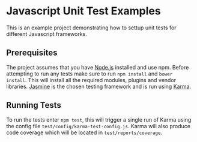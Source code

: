 # Javascript Unit Test Examples
This is an example project demonstrating how to settup unit tests for different Javascript frameworks.

## Prerequisites
The project assumes that you have [Node.js](https://nodejs.org/en/) installed and use npm.
Before attempting to run any tests make sure to run `npm install` and `bower install`. This will install all the required modules, plugins and vendor libraries.
[Jasmine](http://jasmine.github.io/) is the chosen testing framework and is run using [Karma](http://karma-runner.github.io/).

## Running Tests
To run the tests enter `npm test`, this will trigger a single run of Karma using the config file `test/config/karma-test-config.js`.
Karma will also produce code coverage which will be located in `test/reports/coverage`.